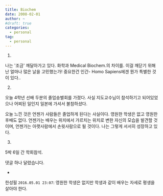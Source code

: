 ```yaml
---
title: Biochem
date: 2008-02-01
author: ~
#draft: true
categories:
  - personal
tag:
  - personal
---
```




1.

나는 '조금' 깨달아가고 있다.
화학과 Medical Biochem.의 차이를.
이걸 깨닫기 위해 난 얼마나 많은 날을 고민했는가!
중요한건 인간- 
Homo Sapiens에겐 뭔가 특별한 것이 있다..


2.

오늘 4학년 선배 두분의 졸업송별회를 가졌다. 사실 지도교수님이 참석하기고 되어있었으나 어찌된 일인지 일본에 가셔서 불참하셨다.

오늘 느낀 것은 언젠가 사람들은 졸업하게 된다는 사실이다. 영원한 학생은 없고 영원한 후배도 없다. 언젠가는 배우는 위치에서 가르치는 위치로 변한 자신의 모습을 발견할 것이며, 언젠가는 아랫사람에서 손윗사람으로 될 것이다. 나는 그렇게 서서히 성장하고 있다.


3.

5박 6일 간 학회참석.


 댓글 하나 달렸습니다.

- 
한성필 `2016.05.01 23:07`: 
영원한 학생은 없지만 학생과 같이 배우는 자세로 평생을 살아야 한다.




